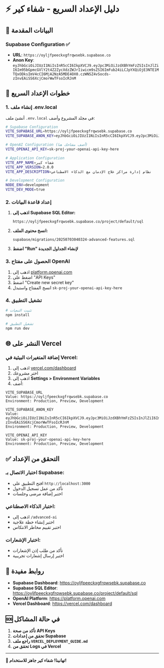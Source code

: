 # ⚡ دليل الإعداد السريع - شفاء كير

## 🎯 البيانات المقدمة

### Supabase Configuration ✅
- **URL**: `https://oyljfpeeckxgfrqwsebk.supabase.co`
- **Anon Key**: `eyJhbGciOiJIUzI1NiIsInR5cCI6IkpXVCJ9.eyJpc3MiOiJzdXBhYmFzZSIsInJlZiI6Im95bGpmcGVlY2t4Z2ZycXdzZWJrIiwicm9sZSI6ImFub24iLCJpYXQiOjE3NTE1MTQxODksImV4cCI6MjA2NzA5MDE4OX0.czWNSZ4vSocds-zInvEAiSS6XcjCmorWwTFsoIcRJnM`

## 🚀 خطوات الإعداد السريع

### 1. إنشاء ملف .env.local

أنشئ ملف `.env.local` في مجلد المشروع وأضف:

```bash
# Supabase Configuration
VITE_SUPABASE_URL=https://oyljfpeeckxgfrqwsebk.supabase.co
VITE_SUPABASE_ANON_KEY=eyJhbGciOiJIUzI1NiIsInR5cCI6IkpXVCJ9.eyJpc3MiOiJzdXBhYmFzZSIsInJlZiI6Im95bGpmcGVlY2t4Z2ZycXdzZWJrIiwicm9sZSI6ImFub24iLCJpYXQiOjE3NTE1MTQxODksImV4cCI6MjA2NzA5MDE4OX0.czWNSZ4vSocds-zInvEAiSS6XcjCmorWwTFsoIcRJnM

# OpenAI Configuration (أضف مفتاحك هنا)
VITE_OPENAI_API_KEY=sk-proj-your-openai-api-key-here

# Application Configuration
VITE_APP_NAME=شفاء كير
VITE_APP_VERSION=2.0.0
VITE_APP_DESCRIPTION=نظام إدارة مراكز علاج الإدمان مع الذكاء الاصطناعي

# Development Configuration
NODE_ENV=development
VITE_DEV_MODE=true
```

### 2. إعداد قاعدة البيانات

1. **اذهب إلى Supabase SQL Editor:**
   ```
   https://oyljfpeeckxgfrqwsebk.supabase.co/project/default/sql
   ```

2. **انسخ محتوى الملف:**
   ```
   supabase/migrations/20250703040324-advanced-features.sql
   ```

3. **اضغط "Run" لإنشاء الجداول الجديدة**

### 3. الحصول على مفتاح OpenAI

1. اذهب إلى [platform.openai.com](https://platform.openai.com)
2. اضغط على "API Keys"
3. اضغط "Create new secret key"
4. انسخ المفتاح واستبدل `sk-proj-your-openai-api-key-here`

### 4. تشغيل التطبيق

```bash
# تثبيت التبعيات
npm install

# تشغيل التطبيق
npm run dev
```

## 🌐 النشر على Vercel

### إضافة المتغيرات البيئية في Vercel:

1. اذهب إلى [vercel.com/dashboard](https://vercel.com/dashboard)
2. اختر مشروعك
3. اذهب إلى **Settings > Environment Variables**
4. أضف:

```
VITE_SUPABASE_URL
Value: https://oyljfpeeckxgfrqwsebk.supabase.co
Environment: Production, Preview, Development

VITE_SUPABASE_ANON_KEY
Value: eyJhbGciOiJIUzI1NiIsInR5cCI6IkpXVCJ9.eyJpc3MiOiJzdXBhYmFzZSIsInJlZiI6Im95bGpmcGVlY2t4Z2ZycXdzZWJrIiwicm9sZSI6ImFub24iLCJpYXQiOjE3NTE1MTQxODksImV4cCI6MjA2NzA5MDE4OX0.czWNSZ4vSocds-zInvEAiSS6XcjCmorWwTFsoIcRJnM
Environment: Production, Preview, Development

VITE_OPENAI_API_KEY
Value: sk-proj-your-openai-api-key-here
Environment: Production, Preview, Development
```

## ✅ التحقق من الإعداد

### اختبار الاتصال بـ Supabase:
- افتح التطبيق على `http://localhost:3000`
- تأكد من عمل تسجيل الدخول
- اختبر إضافة مرضى وجلسات

### اختبار الذكاء الاصطناعي:
- اذهب إلى `/advanced-ai`
- اختبر إنشاء خطة علاجية
- اختبر تقييم مخاطر الانتكاس

### اختبار الإشعارات:
- تأكد من طلب إذن الإشعارات
- اختبر إرسال إشعارات تجريبية

## 🔗 روابط مفيدة

- **Supabase Dashboard**: https://oyljfpeeckxgfrqwsebk.supabase.co
- **Supabase SQL Editor**: https://oyljfpeeckxgfrqwsebk.supabase.co/project/default/sql
- **OpenAI Platform**: https://platform.openai.com
- **Vercel Dashboard**: https://vercel.com/dashboard

## 🆘 في حالة المشاكل

1. **تأكد من صحة API Keys**
2. **تحقق من إعدادات Supabase**
3. **راجع ملف `VERCEL_DEPLOYMENT_GUIDE.md`**
4. **تحقق من Logs في Vercel**

---

**🎉 تهانينا! شفاء كير جاهز للاستخدام!** 